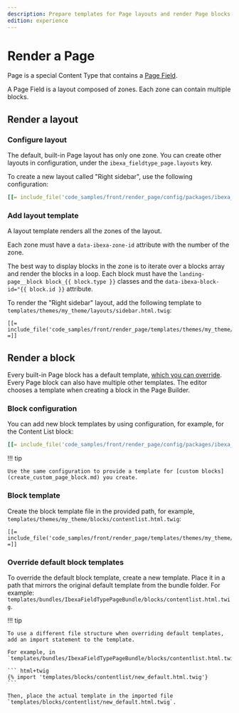 ```yaml
---
description: Prepare templates for Page layouts and render Page blocks.
edition: experience
---
```


# Render a Page

Page is a special Content Type that contains a [Page Field](pagefield.md).

A Page Field is a layout composed of zones. Each zone can contain multiple blocks.

## Render a layout

### Configure layout

The default, built-in Page layout has only one zone.
You can create other layouts in configuration, under the `ibexa_fieldtype_page.layouts` key.

To create a new layout called "Right sidebar", use the following configuration:

``` yaml
[[= include_file('code_samples/front/render_page/config/packages/ibexa_page_fieldtype.yaml', 0, 13) =]]
```

### Add layout template

A layout template renders all the zones of the layout.

Each zone must have a `data-ibexa-zone-id` attribute with the number of the zone.

The best way to display blocks in the zone is to iterate over a blocks array and render the blocks in a loop.
Each block must have the `landing-page__block block_{{ block.type }}` classes and the `data-ibexa-block-id="{{ block.id }}` attribute.

To render the "Right sidebar" layout, add the following template to `templates/themes/my_theme/layouts/sidebar.html.twig`:

``` html+twig hl_lines="5"
[[= include_file('code_samples/front/render_page/templates/themes/my_theme/layouts/sidebar.html.twig') =]]
```

## Render a block

Every built-in Page block has a default template, [which you can override](#override-default-block-templates).
Every Page block can also have multiple other templates.
The editor chooses a template when creating a block in the Page Builder.

### Block configuration

You can add new block templates by using configuration, for example, for the Content List block:

``` yaml
[[= include_file('code_samples/front/render_page/config/packages/ibexa_page_fieldtype.yaml', 0, 1) =]][[= include_file('code_samples/front/render_page/config/packages/ibexa_page_fieldtype.yaml', 13, 19) =]]
```

!!! tip

    Use the same configuration to provide a template for [custom blocks](create_custom_page_block.md) you create.

### Block template

Create the block template file in the provided path, for example, `templates/themes/my_theme/blocks/contentlist.html.twig`:

``` html+twig
[[= include_file('code_samples/front/render_page/templates/themes/my_theme/blocks/contentlist.html.twig') =]]
```

### Override default block templates

To override the default block template, create a new template.
Place it in a path that mirrors the original default template from the bundle folder.
For example:
`templates/bundles/IbexaFieldTypePageBundle/blocks/contentlist.html.twig`.

!!! tip

    To use a different file structure when overriding default templates,
    add an import statement to the template.

    For example, in `templates/bundles/IbexaFieldTypePageBundle/blocks/contentlist.html.twig`:

    ``` html+twig
    {% import 'templates/blocks/contentlist/new_default.html.twig'}
    ```

    Then, place the actual template in the imported file `templates/blocks/contentlist/new_default.html.twig`.
    

